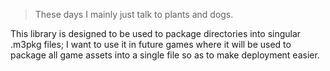 > These days I mainly just talk to plants and dogs.

This library is designed to be used to package directories into singular .m3pkg files;
I want to use it in future games where it will be used to package all game assets into a single file so as to make deployment easier.
